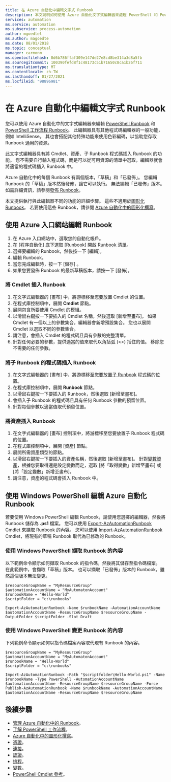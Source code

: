 ```yaml
---
title: 在 Azure 自動化中編輯文字式 Runbook
description: 本文說明如何使用 Azure 自動化文字式編輯器來處理 PowerShell 和 PowerShell 工作流程 Runbook。
services: automation
ms.service: automation
ms.subservice: process-automation
author: mgoedtel
ms.author: magoedte
ms.date: 08/01/2018
ms.topic: conceptual
manager: carmonm
ms.openlocfilehash: 8d6b786ffaf309e147de27e8cd8be314a3d8a5fb
ms.sourcegitcommit: 100390fefd8f1c48173c51b71650c8ca1b26f711
ms.translationtype: MT
ms.contentlocale: zh-TW
ms.lasthandoff: 01/27/2021
ms.locfileid: "98896981"
---
```

# <a name="edit-textual-runbooks-in-azure-automation"></a>在 Azure 自動化中編輯文字式 Runbook

您可以使用 Azure 自動化中的文字式編輯器來編輯 [PowerShell Runbook](automation-runbook-types.md#powershell-runbooks) 和 [PowerShell 工作流程 Runbook](automation-runbook-types.md#powershell-workflow-runbooks)。 此編輯器具有其他程式碼編輯器的一般功能，例如 IntelliSense。 其也會搭配其他特殊功能來使用色彩編碼，以協助您存取 Runbook 通用的資源。 

此文字式編輯器具有將 Cmdlet、資產、子 Runbook 程式碼插入 Runbook 的功能。 您不需要自行輸入程式碼，而是可以從可用資源的清單中選取，編輯器就會將適當的程式碼插入 Runbook 中。

Azure 自動化中的每個 Runbook 有兩個版本，「草稿」和「已發佈」。 您編輯 Runbook 的「草稿」版本然後發佈，讓它可以執行。 無法編輯「已發佈」版本。 如需詳細資訊，請參閱[發佈 Runbook](manage-runbooks.md#publish-a-runbook)。

本文提供執行與此編輯器不同的功能的詳細步驟。 這些不適用於[圖形化 Runbook](automation-runbook-types.md#graphical-runbooks)。 若要使用這些 Runbook，請參閱 [Azure 自動化中的圖形化撰寫](automation-graphical-authoring-intro.md)。

## <a name="edit-a-runbook-with-the-azure-portal"></a>使用 Azure 入口網站編輯 Runbook

1. 在 Azure 入口網站中，選取您的自動化帳戶。
2. 在 [程序自動化] 底下選取 [Runbook] 開啟 Runbook 清單。
3. 選擇要編輯的 Runbook，然後按一下 [編輯]。
4. 編輯 Runbook。
5. 當您完成編輯時，按一下 [儲存]  。
6. 如果您要發佈 Runbook 的最新草稿版本，請按一下 [發佈]。

### <a name="insert-a-cmdlet-into-a-runbook"></a>將 Cmdlet 插入 Runbook

1. 在文字式編輯器的 [畫布] 中，將游標移至您要放置 Cmdlet 的位置。
2. 在程式庫控制項中，展開 **Cmdlet** 節點。
3. 展開包含所要使用 Cmdlet 的模組。
4. 以滑鼠右鍵按一下要插入的 Cmdlet 名稱，然後選取 [新增至畫布]。 如果 Cmdlet 有一個以上的參數集合，編輯器會新增預設集合。 您也以展開 Cmdlet 以選取不同的參數集合。
5. 請注意，會插入 Cmdlet 的程式碼且具有參數的完整清單。
6. 針對任何必要的參數，提供適當的值來取代以角括弧 (<>) 括住的值。 移除您不需要的任何參數。

### <a name="insert-code-for-a-child-runbook-into-a-runbook"></a>將子 Runbook 的程式碼插入 Runbook

1. 在文字式編輯器的 [畫布] 中，將游標移至您要放置[子 Runbook](automation-child-runbooks.md) 程式碼的位置。
2. 在程式庫控制項中，展開 **Runbook** 節點。
3. 以滑鼠右鍵按一下要插入的 Runbook，然後選取 [新增至畫布]。
4. 會插入子 Runbook 的程式碼且具有任何 Runbook 參數的預留位置。
5. 針對每個參數以適當值取代預留位置。

### <a name="insert-an-asset-into-a-runbook"></a>將資產插入 Runbook

1. 在文字式編輯器的 [畫布] 控制項中，將游標移至您要放置子 Runbook 程式碼的位置。
2. 在程式庫控制項中，展開 [資產]  節點。
3. 展開所需資產類型的節點。
4. 以滑鼠右鍵按一下要插入的資產名稱，然後選取 [新增至畫布]。 針對[變數資產](./shared-resources/variables.md)，根據您要取得還是設定變數而定，選取 [將「取得變數」新增至畫布] 或 [將「設定變數」新增至畫布]。
5. 請注意，資產的程式碼會插入 Runbook 中。

## <a name="edit-an-azure-automation-runbook-using-windows-powershell"></a>使用 Windows PowerShell 編輯 Azure 自動化 Runbook

若要使用 Windows PowerShell 編輯 Runbook，請使用您選擇的編輯器，然後將 Runbook 儲存為 **.ps1** 檔案。 您可以使用 [Export-AzAutomationRunbook](/powershell/module/Az.Automation/Export-AzAutomationRunbook) Cmdlet 來擷取 Runbook 的內容。 您可以使用 [Import-AzAutomationRunbook](/powershell/module/Az.Automation/import-azautomationrunbook) Cmdlet，將現有的草稿 Runbook 取代為已修改的 Runbook。

### <a name="retrieve-the-contents-of-a-runbook-using-windows-powershell"></a>使用 Windows PowerShell 擷取 Runbook 的內容

以下範例命令顯示如何擷取 Runbook 的指令碼，然後將其儲存至指令碼檔案。 在此範例中，會擷取「草稿」版本。 也可以擷取「已發佈」版本的 Runbook，雖然這個版本無法變更。

```powershell-interactive
$resourceGroupName = "MyResourceGroup"
$automationAccountName = "MyAutomatonAccount"
$runbookName = "Hello-World"
$scriptFolder = "c:\runbooks"

Export-AzAutomationRunbook -Name $runbookName -AutomationAccountName $automationAccountName -ResourceGroupName $resourceGroupName -OutputFolder $scriptFolder -Slot Draft
```

### <a name="change-the-contents-of-a-runbook-using-windows-powershell"></a>使用 Windows PowerShell 變更 Runbook 的內容

下列範例命令顯示如何以指令碼檔案內容取代現有 Runbook 的內容。 

```powershell-interactive
$resourceGroupName = "MyResourceGroup"
$automationAccountName = "MyAutomatonAccount"
$runbookName = "Hello-World"
$scriptFolder = "c:\runbooks"

Import-AzAutomationRunbook -Path "$scriptfolder\Hello-World.ps1" -Name $runbookName -Type PowerShell -AutomationAccountName $automationAccountName -ResourceGroupName $resourceGroupName -Force
Publish-AzAutomationRunbook -Name $runbookName -AutomationAccountName $automationAccountName -ResourceGroupName $resourceGroupName
```

## <a name="next-steps"></a>後續步驟

* [管理 Azure 自動化中的 Runbook](manage-runbooks.md)。
* [了解 PowerShell 工作流程](automation-powershell-workflow.md)。
* [Azure 自動化中的圖形化撰寫](automation-graphical-authoring-intro.md)。
* [憑證](./shared-resources/certificates.md)。
* [連接](automation-connections.md)。
* [認證](./shared-resources/credentials.md)。
* [排程](./shared-resources/schedules.md)。
* [變數](./shared-resources/variables.md)。
* [PowerShell Cmdlet 參考](/powershell/module/az.automation)。
